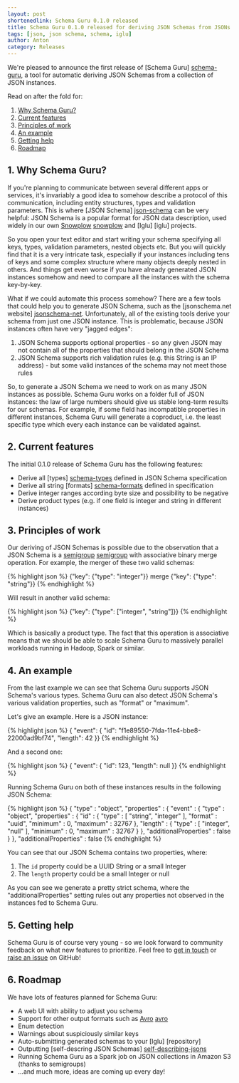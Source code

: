 ```yaml
---
layout: post
shortenedlink: Schema Guru 0.1.0 released
title: Schema Guru 0.1.0 released for deriving JSON Schemas from JSONs
tags: [json, json schema, schema, iglu]
author: Anton
category: Releases
---
```


We're pleased to announce the first release of [Schema Guru] [schema-guru],
a tool for automatic deriving JSON Schemas from a collection of JSON instances.

Read on after the fold for:

1. [Why Schema Guru?](/blog/2015/06/02/schema-guru-0.1.0-released-for-deriving-json-schemas-from-jsons/#why)
2. [Current features](/blog/2015/06/02/schema-guru-0.1.0-released-for-deriving-json-schemas-from-jsons/#features)
3. [Principles of work](/blog/2015/06/02/schema-guru-0.1.0-released-for-deriving-json-schemas-from-jsons/#principles)
4. [An example](/blog/2015/06/02/schema-guru-0.1.0-released-for-deriving-json-schemas-from-jsons/#eg)
5. [Getting help](/blog/2015/06/02/schema-guru-0.1.0-released-for-deriving-json-schemas-from-jsons/#help)
6. [Roadmap](/blog/2015/06/02/schema-guru-0.1.0-released-for-deriving-json-schemas-from-jsons/#roadmap)

<!--more-->

<div class="html">
<h2><a name="why">1. Why Schema Guru?</a></h2>
</div>

If you're planning to communicate between several different apps or services, it's invariably a good idea to somehow describe a protocol of this communication, including entity structures, types and validation parameters. This is where [JSON Schema] [json-schema] can be very helpful: JSON Schema is a popular format for JSON data description, used widely in our own [Snowplow] [snowplow] and [Iglu] [iglu] projects.

So you open your text editor and start writing your schema specifying all 
keys, types, validation parameters, nested objects etc. But you will quickly find that it is a very intricate task, especially if your instances including tens
of keys and some complex structure where many objects deeply nested in others.
And things get even worse if you have already generated JSON instances somehow and 
need to compare all the instances with the schema key-by-key.

What if we could automate this process somehow? There are a few tools
that could help you to generate JSON Schema, such as the [jsonschema.net website] [jsonschema-net].
Unfortunately, all of the existing tools derive your schema from just one JSON instance. This is problematic, because JSON instances often have very "jagged edges":

1. JSON Schema supports optional properties - so any given JSON may not contain all of the
   properties that should belong in the JSON Schema
2. JSON Schema supports rich validation rules (e.g. this String is an IP address) - but some
   valid instances of the schema may not meet those rules 

So, to generate a JSON Schema we need to work on as many JSON
instances as possible. Schema Guru works on a folder full of JSON instances: the law of large
numbers should give us stable long-term results for our schemas. For example, if some field has incompatible properties
in different instances, Schema Guru will generate a coproduct, i.e. the least specific type which every
each instance can be validated against.

<div class="html">
<h2><a name="features">2. Current features</a></h2>
</div>

The initial 0.1.0 release of Schema Guru has the following features:

+ Derive all [types] [schema-types] defined in JSON Schema specification
+ Derive all string [formats] [schema-formats] defined in specification 
+ Derive integer ranges according byte size and possibility to be negative
+ Derive product types (e.g. if one field is integer and string in different instances)

<div class="html">
<h2><a name="principles">3. Principles of work</a></h2>
</div>

Our deriving of JSON Schemas is possible due to the observation that a JSON Schema is a [semigroup] [semigroup] with associative
binary merge operation. For example, the merger of these two valid schemas:

{% highlight json %}
{"key": {"type": "integer"}} merge {"key": {"type": "string"}}
{% endhighlight %}

Will result in another valid schema:

{% highlight json %}
{"key": {"type": ["integer", "string"]}}
{% endhighlight %}

Which is basically a product type. The fact that this operation is associative means that we should be able to scale Schema Guru to massively parallel workloads running in Hadoop, Spark or similar.

<div class="html">
<h2><a name="eg">4. An example</a></h2>
</div>

From the last example we can see that Schema Guru supports JSON Schema's various types. Schema Guru can also detect JSON Schema's various validation properties, such as "format" or "maximum".

Let's give an example. Here is a JSON instance:

{% highlight json %}
{ "event": {
    "id": "f1e89550-7fda-11e4-bbe8-22000ad9bf74",
    "length": 42 }}
{% endhighlight %}

And a second one:

{% highlight json %}
{ "event": {
    "id": 123,
    "length": null }}
{% endhighlight %}

Running Schema Guru on both of these instances results in the following JSON Schema:

{% highlight json %}
{ "type" : "object",
  "properties" : {
    "event" : {
      "type" : "object",
      "properties" : {
        "id" : {
          "type" : [ "string", "integer" ],
          "format" : "uuid",
          "minimum" : 0,
          "maximum" : 32767 },
        "length" : {
          "type" : [ "integer", "null" ],
          "minimum" : 0,
          "maximum" : 32767 } },
      "additionalProperties" : false } },
  "additionalProperties" : false 
{% endhighlight %}

You can see that our JSON Schema contains two properties, where:

1. The `id` property could be a UUID String or a small Integer
2. The `length` property could be a small Integer or null

As you can see we generate a pretty strict schema, where the "additionalProperties" setting rules out 
any properties not observed in the instances fed to Schema Guru.

<h2><a name="help">5. Getting help</a></h2>

Schema Guru is of course very young - so we look forward to community feedback on what new features to prioritize. Feel free to [get in touch][talk-to-us] or [raise an issue][issues] on GitHub!

<h2><a name="roadmap">6. Roadmap</a></h2>

We have lots of features planned for Schema Guru:

* A web UI with ability to adjust you schema 
* Support for other output formats such as [Avro] [avro]
* Enum detection
* Warnings about suspiciously similar keys 
* Auto-submitting generated schemas to your [Iglu] [repository]
* Outputting [self-descring JSON Schemas] [self-describing-jsons]
* Running Schema Guru as a Spark job on JSON collections in Amazon S3 (thanks to semigroups)
* ...and much more, ideas are coming up every day!

[json-schema]: http://json-schema.org/
[schema-types]: http://json-schema.org/latest/json-schema-core.html#anchor8
[schema-formats]: http://json-schema.org/latest/json-schema-validation.html#anchor104
[self-describing-jsons]: http://snowplowanalytics.com/blog/2014/05/15/introducing-self-describing-jsons/
[semigroup]: http://en.wikipedia.org/wiki/Semigroup
[avro]: https://avro.apache.org/
[schema-guru]: https://github.com/snowplow/schema-guru

[snowplow]: 
[iglu]: 
[jsonschema-net]: http://jsonschema.net/#/

[issues]: https://github.com/snowplow/snowplow-scala-tracker/issues
[talk-to-us]: https://github.com/snowplow/snowplow/wiki/Talk-to-us
